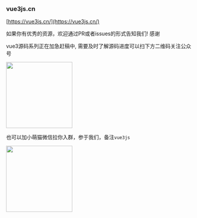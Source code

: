### vue3js.cn

[https://vue3js.cn/](https://vue3js.cn/)

如果你有优秀的资源，欢迎通过PR或者issues的形式告知我们! 感谢



vue3源码系列正在加急赶稿中, 需要及时了解源码进度可以扫下方二维码关注公众号

<img src="https://static.vue-js.com/FoACtDzI5t3Bm4VIrZA3cVm1y7o4" width="180px">



也可以加小萌猫微信拉你入群，参于我们，备注`vue3js`

<img src="https://static.vue-js.com/Fr6pvXKNio5Pe4kEHk0ufXdZ1sHT" width="180px">
